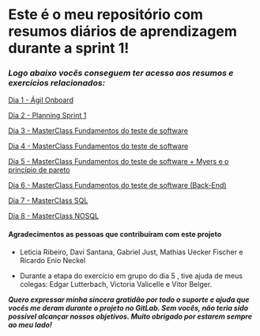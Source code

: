 # Este é o meu repositório com resumos diários de aprendizagem durante a sprint 1!



 ### **_Logo abaixo vocês conseguem ter acesso aos resumos e exercícios relacionados:_**


[Dia 1 - Ágil Onboard](/Sprint1/ResumoDia1.md)

[Dia 2 - Planning Sprint 1](/Sprint1/ResumoDia2.md)

[Dia 3 - MasterClass Fundamentos do teste de software](/Sprint1/ResumoDia3.md)

[Dia 4 - MasterClass Fundamentos do teste de software](/Sprint1/ResumoDia4.md)

[Dia 5 - MasterClass Fundamentos do teste de software + Myers e o princípio de pareto](/Sprint1/Dia5)

[Dia 6 - MasterClass Fundamentos do teste de software (Back-End)](/Sprint1/ResumoDia6.md)

[Dia 7 - MasterClass SQL](/Sprint1/Dia7)

[Dia 8 - MasterClass NOSQL](/Sprint1/ResumoDia8.md)


#### Agradecimentos as pessoas que contribuíram com este projeto


- Leticia Ribeiro, Davi Santana, Gabriel Just, Mathias Uecker Fischer e Ricardo Enio Neckel

- Durante a etapa do exercício em grupo do dia 5 , tive ajuda de meus colegas: Edgar Lutterbach, Victoria Valicelle e Vitor Belger.


**_Quero expressar minha sincera gratidão por todo o suporte e ajuda que vocês me deram durante o projeto no GitLab. Sem vocês, não teria sido possível alcançar nossos objetivos. Muito obrigado por estarem sempre ao meu lado!_**